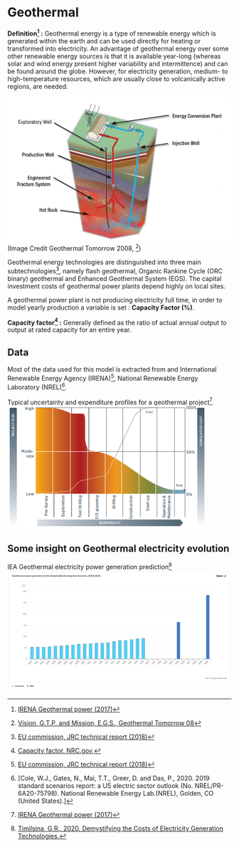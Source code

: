 # Geothermal

**Definition[^1] :**
Geothermal energy is a type of renewable energy which is generated within the earth and can be used directly for heating or transformed into electricity. An advantage of geothermal energy over some other renewable energy sources is that it is available year-long (whereas solar and wind energy present higher variability and intermittence) and can be found around the globe. However, for electricity generation, medium- to high-temperature resources, which are usually close to volcanically active regions, are needed.

![](geothermal_schema.PNG) 
(Image Credit Geothermal Tomorrow 2008, [^1b])

Geothermal energy technologies are distinguished into three main subtechnologies[^2], namely flash geothermal, Organic Rankine Cycle (ORC binary) geothermal and Enhanced Geothermal System (EGS). The capital investment costs of geothermal power plants depend highly on local sites.

A geothermal power plant is not producing electricity full time, in order to model yearly production a variable is set : **Capacity Factor (%)**.

**Capacity factor[^3] :** Generally defined as the ratio of actual annual output to output at rated capacity for an entire year.  

## Data     
Most of the data used for this model is extracted from  and International Renewable Energy Agency (IRENA)[^2], National Renewable Energy Laboratory (NREL)[^5]. 
 
Typical uncertainty and expenditure profiles for a geothermal project[^1]
![](geothermal_uncertainty.PNG) 

## Some insight on Geothermal electricity evolution
IEA Geothermal electricity power generation prediction[^4]
![](geothermal_forecast.PNG) 

[^1]: [IRENA Geothermal power (2017)](https://www.irena.org/-/media/Files/IRENA/Agency/Publication/2017/Aug/IRENA_Geothermal_Power_2017.pdf)
[^1b]: [Vision, G.T.P. and Mission, E.G.S., Geothermal Tomorrow 08](https://www.nrel.gov/docs/fy08osti/43504.pdf)
[^2]: [EU commission, JRC technical report (2018)](https://publications.jrc.ec.europa.eu/repository/bitstream/JRC109894/cost_development_of_low_carbon_energy_technologies_v2.2_final_online.pdf)
[^3]: [Capacity factor. NRC.gov,](https://www.nrc.gov/reading-rm/basic-ref/glossary/capacity-factor-net.html)
[^4]: [Timilsina, G.R., 2020. Demystifying the Costs of Electricity Generation Technologies.](https://openknowledge.worldbank.org/bitstream/handle/10986/34018/Demystifying-the-Costs-of-Electricity-Generation-Technologies.pdf?sequence=4)
[^5]: [Cole, W.J., Gates, N., Mai, T.T., Greer, D. and Das, P., 2020. 2019 standard scenarios report: a US electric sector outlook (No. NREL/PR-6A20-75798). National Renewable Energy Lab.(NREL), Golden, CO (United States).]
[^6]: [National Renewable Energy Laboratory USA (NREL), Annual Technology Baseline 2020](https://atb.nrel.gov/electricity/2020/data.php)

